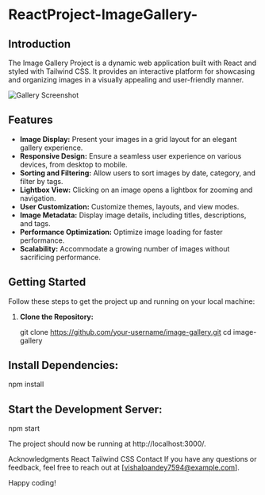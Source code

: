 # ReactProject-ImageGallery-

## Introduction

The Image Gallery Project is a dynamic web application built with React and styled with Tailwind CSS. It provides an interactive platform for showcasing and organizing images in a visually appealing and user-friendly manner.

![Gallery Screenshot](link-to-screenshot.png)

## Features

- **Image Display:** Present your images in a grid layout for an elegant gallery experience.
- **Responsive Design:** Ensure a seamless user experience on various devices, from desktop to mobile.
- **Sorting and Filtering:** Allow users to sort images by date, category, and filter by tags.
- **Lightbox View:** Clicking on an image opens a lightbox for zooming and navigation.
- **User Customization:** Customize themes, layouts, and view modes.
- **Image Metadata:** Display image details, including titles, descriptions, and tags.
- **Performance Optimization:** Optimize image loading for faster performance.
- **Scalability:** Accommodate a growing number of images without sacrificing performance.

## Getting Started

Follow these steps to get the project up and running on your local machine:

1. **Clone the Repository:**
  
   git clone https://github.com/your-username/image-gallery.git
   cd image-gallery

## Install Dependencies:

npm install

## Start the Development Server:

npm start

The project should now be running at http://localhost:3000/.


Acknowledgments
React
Tailwind CSS
Contact
If you have any questions or feedback, feel free to reach out at [vishalpandey7594@example.com].

Happy coding!









